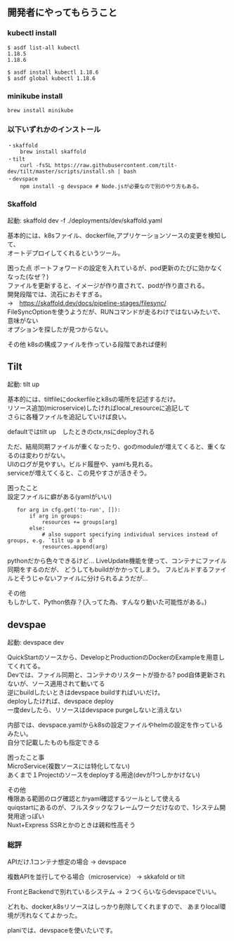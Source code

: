 
## 開発者にやってもらうこと

### kubectl install

```
$ asdf list-all kubectl
1.18.5
1.18.6

$ asdf install kubectl 1.18.6
$ asdf global kubectl 1.18.6

```

### minikube install

```
brew install minikube
```

### 以下いずれかのインストール

```
・skaffold
    brew install skaffold
・tilt
    curl -fsSL https://raw.githubusercontent.com/tilt-dev/tilt/master/scripts/install.sh | bash
・devspace
    npm install -g devspace # Node.jsが必要なので別のやり方もある。

```

### Skaffold

起動: skaffold dev -f ./deployments/dev/skaffold.yaml

基本的には、k8sファイル、dockerfile,アプリケーションソースの変更を検知して、  
オートデプロイしてくれるというツール。  

困った点
  ポートフォワードの設定を入れているが、pod更新のたびに効かなくなった(なぜ？)  
  ファイルを更新すると、イメージが作り直されて、podが作り直される。  
  開発段階では、流石におそすぎる。  
      →　https://skaffold.dev/docs/pipeline-stages/filesync/  
          FileSyncOptionを使うようだが、RUNコマンドが走るわけではないみたいで、意味がない  
          オプションを探したが見つからない。  

その他
    k8sの構成ファイルを作っている段階であれば便利


## Tilt

起動: tilt up

基本的には、tiltfileにdockerfileとk8sの場所を記述するだけ。  
リソース追加(microservice)したければlocal_resourceに追記して  
さらに各種ファイルを追記していけば良い。  
  
defaultではtilt up　したときのctx,nsにdeployされる  
  
ただ、結局同期ファイルが重くなったり、goのmoduleが増えてくると、重くなるのは変わりがない。  
UIのログが見やすい。ビルド履歴や、yamlも見れる。  
serviceが増えてくると、この見やすさが活きそう。  

困ったこと  
  設定ファイルに癖がある(yamlがいい)
   ```
      for arg in cfg.get('to-run', []):
          if arg in groups:
              resources += groups[arg]
          else:
              # also support specifying individual services instead of groups, e.g. `tilt up a b d`
              resources.append(arg)
   ``` 
   pythonだから色々できるけど...
   LiveUpdate機能を使って、コンテナにファイル同期をするのだが、
   どうしてもbuildがかかってしまう。
   フルビルドするファイルとそうじゃないファイルに分けられるようだが...

その他  
  もしかして、Python依存？(入ってた為、すんなり動いた可能性がある。)  

    


## devspae

起動: devspace dev

QuickStartのソースから、DevelopとProductionのDockerのExampleを用意してくれてる。  
Devでは、ファイル同期と、コンテナのリスタートが掛かる? pod自体更新されないが、ソース適用されて動いてる  
逆にbuildしたいときはdevspace buildすればいいだけ。  
deployしたければ、devspace deploy  
一度devしたら、リソースはdevspace purgeしないと消えない  

内部では、devspace.yamlからk8sの設定ファイルやhelmの設定を作っているみたい。  
自分で記載したものも指定できる  

困ったこと事  
    MicroService(複数ソースには特化してない)  
    あくまで１Projectのソースをdeployする用途(devが1つしかかけない)  

その他  
 権限ある範囲のログ確認とかyaml確認するツールとして使える  
  quiqstartにあるのが、フルスタックなフレームワークだけなので、1システム開発用途っぽい  
  Nuxt+Express SSRとかのときは親和性高そう  



### 総評

APIだけ.1コンテナ想定の場合
    → devspace

複数APIを並行してやる場合（microservice）
 → skkafold or tilt

FrontとBackendで別れているシステム
 → ２つくらいならdevspaceでいい。

どれも、docker,k8sリソースはしっかり削除してくれますので、
あまりlocal環境が汚れなくてよかった。

planiでは、devspaceを使いたいです。
